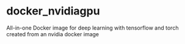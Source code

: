 # docker_nvidiagpu
All-in-one Docker image for deep learning with tensorflow and torch created from an nvidia docker image

